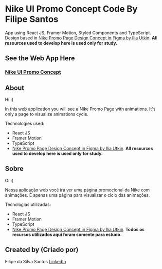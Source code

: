 # Nike UI Promo Concept Code By Filipe Santos

App using React JS, Framer Motion, Styled Components and TypeScript.
Design based in [Nike Promo Page Design Concept in Figma by Ilia Utkin](https://www.figma.com/community/file/904707398442738360/Nike-Promo-Page-Design-Concept). **All resources used to develop here is used only for study.**

## See the Web App Here

### [Nike UI Promo Concept](https://nikepromouifilipessant.netlify.app)

## About

Hi :)

In this web application you will see a Nike Promo Page with animations. It's only a page to visualize animations cycle.

Technologies used:

- React JS
- Framer Motion
- TypeScript
- [Nike Promo Page Design Concept in Figma by Ilia Utkin](https://www.figma.com/community/file/904707398442738360/Nike-Promo-Page-Design-Concept). **All resources used to develop here is used only for study.**

## Sobre

Oi :)

Nessa aplicação web você irá ver uma página promocional da Nike com animações. É apenas uma página para visualizar o ciclo das animações.

Tecnologias utilizadas:

- React JS
- Framer Motion
- TypeScript
- [Nike Promo Page Design Concept in Figma by Ilia Utkin](https://www.figma.com/community/file/904707398442738360/Nike-Promo-Page-Design-Concept). **Todos os recursos utilizados aqui foram somente para estudo.**

## Created by (Criado por)

Filipe da Silva Santos [LinkedIn](https://www.linkedin.com/in/filipe-da-silva-santos/)

